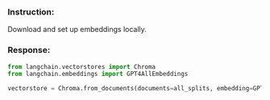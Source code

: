 ### Instruction:
Download and set up embeddings locally.

### Response:
```python
from langchain.vectorstores import Chroma
from langchain.embeddings import GPT4AllEmbeddings

vectorstore = Chroma.from_documents(documents=all_splits, embedding=GPT4AllEmbeddings())
```